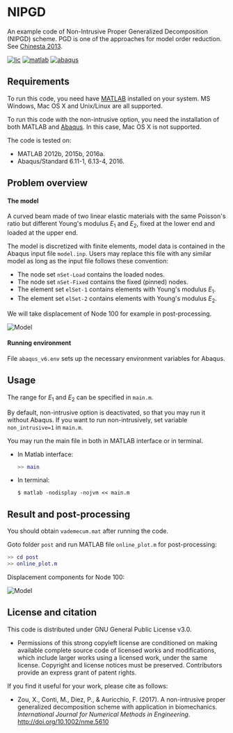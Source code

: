 # NIPGD
An example code of Non-Intrusive Proper Generalized Decomposition (NIPGD) scheme. PGD is one of the approaches for model order reduction. See [Chinesta 2013](http://doi.org/10.1007/s11831-013-9080-x).

[![lic](https://img.shields.io/badge/license-GPL%20v3-blue.svg)](https://github.com/xizou/NIPGD/blob/master/LICENSE)
[![matlab](https://img.shields.io/badge/MATLAB-R2017a-green.svg)](https://www.mathworks.com/products/matlab/)
[![abaqus](https://img.shields.io/badge/Abaqus-2016-green.svg)](http://www.3ds.com/products-services/simulia/products/abaqus/)

## Requirements

To run this code, you need have [MATLAB](https://www.mathworks.com/products/matlab/) installed on your system. MS Windows, Mac OS X and Unix/Linux are all supported.

To run this code with the non-intrusive option, you need the installation of both MATLAB and [Abaqus](http://www.3ds.com/products-services/simulia/products/abaqus/). In this case, Mac OS X is not supported.

The code is tested on:

- MATLAB 2012b, 2015b, 2016a.
- Abaqus/Standard 6.11-1, 6.13-4, 2016.

## Problem overview

#### The model

A curved beam made of two linear elastic materials with the same Poisson's ratio but different Young's modulus $E_1$ and $E_2$, fixed at the lower end and loaded at the upper end.

The model is discretized with finite elements, model data is contained in the Abaqus input file `model.inp`. Users may replace this file with any similar model as long as the input file follows these convention:

- The node set `nSet-Load` contains the loaded nodes.
- The node set `nSet-Fixed` contains the fixed (pinned) nodes.
- The element set `elSet-1` contains elements with Young's modulus $E_1$.
- The element set `elSet-2` contains elements with Young's modulus $E_2$.

We will take displacement of Node 100 for example in post-processing.

![Model](https://raw.githubusercontent.com/xizou/NIPGD/master/image/model.png)

#### Running environment

File `abaqus_v6.env` sets up the necessary environment variables for Abaqus.

## Usage

The range for $E_1$ and $E_2$ can be specified in `main.m`.

By default, non-intrusive option is deactivated, so that you may run it without Abaqus. If you want to run non-intrusively, set variable `non_intrusive=1` in `main.m`.

You may run the main file in both in MATLAB interface or in terminal.

- In Matlab interface:
  ```matlab
  >> main
  ```
- In terminal:
  ```shell
  $ matlab -nodisplay -nojvm << main.m
  ```

## Result and post-processing

You should obtain `vademecum.mat` after running the code.

Goto folder `post` and run MATLAB file `online_plot.m` for post-processing:

```matlab
>> cd post
>> online_plot.m
```



Displacement components for Node 100:

![Model](https://raw.githubusercontent.com/xizou/NIPGD/master/image/result.png)

## License and citation

This code is distributed under GNU General Public License v3.0.

- Permissions of this strong copyleft license are conditioned on making available complete source code of licensed works and modifications, which include larger works using a licensed work, under the same license. Copyright and license notices must be preserved. Contributors provide an express grant of patent rights.

If you find it useful for your work, please cite as follows:

- Zou, X., Conti, M., Diez, P., & Auricchio, F. (2017). A non-intrusive proper generalized decomposition scheme with application in biomechanics. *International Journal for Numerical Methods in Engineering*. http://doi.org/10.1002/nme.5610
